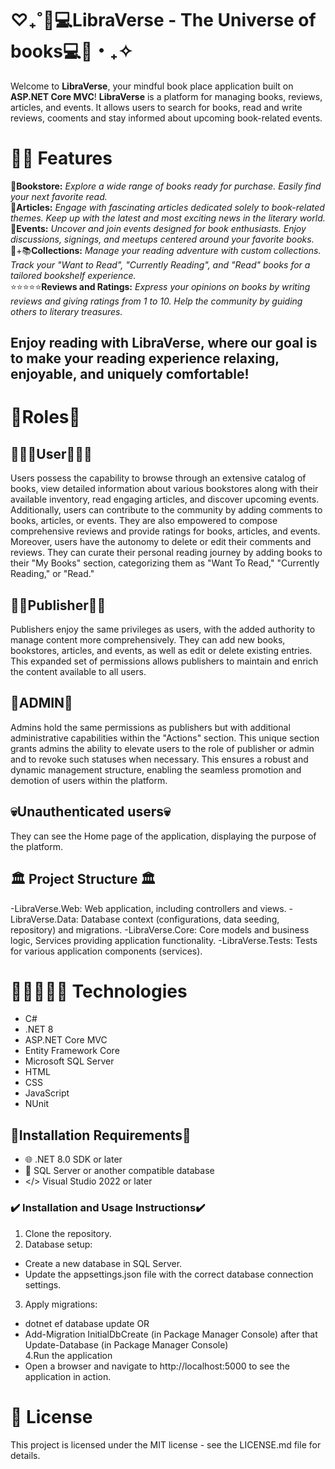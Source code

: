# ♡₊˚🦢💻LibraVerse - The Universe of books💻🦢・₊✧
Welcome to **LibraVerse**, your mindful book place application built on **ASP.NET Core MVC**! **LibraVerse** is a platform for managing books, reviews, articles, and events. It allows users to search for books, read and write reviews, cooments and stay informed about upcoming book-related events.

# 🤩📖 Features
🏬**Bookstore:** *Explore a wide range of books ready for purchase. Easily find your next favorite read.* <br>
📜**Articles:** *Engage with fascinating articles dedicated solely to book-related themes. Keep up with the latest and most exciting news in the literary world.* <br>
📣**Events:** *Uncover and join events designed for book enthusiasts. Enjoy discussions, signings, and meetups centered around your favorite books.* <br>
🧋+📚**Collections:** *Manage your reading adventure with custom collections. Track your "Want to Read", "Currently Reading", and "Read" books for a tailored bookshelf experience.* <br>
⭐⭐⭐⭐⭐**Reviews and Ratings:** *Express your opinions on books by writing reviews and giving ratings from 1 to 10. Help the community by guiding others to literary treasures.* <br>

## Enjoy reading with LibraVerse, where our goal is to make your reading experience relaxing, enjoyable, and uniquely comfortable!

# 👑Roles👑
## 👨🏻‍💻User👨🏻‍💻
Users possess the capability to browse through an extensive catalog of books, view detailed information about various bookstores along with their available inventory, read engaging articles, and discover upcoming events. Additionally, users can contribute to the community by adding comments to books, articles, or events. They are also empowered to compose comprehensive reviews and provide ratings for books, articles, and events. Moreover, users have the autonomy to delete or edit their comments and reviews. They can curate their personal reading journey by adding books to their "My Books" section, categorizing them as "Want To Read," "Currently Reading," or "Read."

## ✍🏼Publisher✍🏼
Publishers enjoy the same privileges as users, with the added authority to manage content more comprehensively. They can add new books, bookstores, articles, and events, as well as edit or delete existing entries. This expanded set of permissions allows publishers to maintain and enrich the content available to all users.

## 💸ADMIN💸
Admins hold the same permissions as publishers but with additional administrative capabilities within the "Actions" section. This unique section grants admins the ability to elevate users to the role of publisher or admin and to revoke such statuses when necessary. This ensures a robust and dynamic management structure, enabling the seamless promotion and demotion of users within the platform.

## 💀Unauthenticated users💀
They can see the Home page of the application, displaying the purpose of the platform.

## 🏛️ Project Structure 🏛️
-LibraVerse.Web: Web application, including controllers and views.
-LibraVerse.Data: Database context (configurations, data seeding, repository) and migrations.
-LibraVerse.Core: Core models and business logic, Services providing application functionality.
-LibraVerse.Tests: Tests for various application components (services).

# 👨🏻‍💻🦾💡 Technologies
- C#
- .NET 8
- ASP.NET Core MVC
- Entity Framework Core
- Microsoft SQL Server
- HTML
- CSS
- JavaScript
- NUnit

## 🧩Installation Requirements🧩
- 🌐  .NET 8.0 SDK or later
- 📶  SQL Server or another compatible database
- </> Visual Studio 2022 or later
  
### ✔️ Installation and Usage Instructions✔️ 
1. Clone the repository.
2. Database setup:
  - Create a new database in SQL Server.
  - Update the appsettings.json file with the correct database connection settings.
3. Apply migrations:
  - dotnet ef database update
    OR
  - Add-Migration InitialDbCreate (in Package Manager Console) after that Update-Database (in Package Manager Console)                              
4.Run the application
  - Open a browser and navigate to http://localhost:5000 to see the application in action.
    
# 🔰 License
This project is licensed under the MIT license - see the LICENSE.md file for details.
